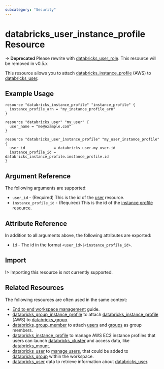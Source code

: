 ```yaml
---
subcategory: "Security"
---
```

# databricks_user_instance_profile Resource

-> **Deprecated** Please rewrite with [databricks_user_role](user_role.md). This resource will be removed in v0.5.x

This resource allows you to attach [databricks_instance_profile](instance_profile.md) (AWS) to [databricks_user](user.md).

## Example Usage

```hcl
resource "databricks_instance_profile" "instance_profile" {
  instance_profile_arn = "my_instance_profile_arn"
}

resource "databricks_user" "my_user" {
  user_name = "me@example.com"
}

resource "databricks_user_instance_profile" "my_user_instance_profile" {
  user_id             = databricks_user.my_user.id
  instance_profile_id = databricks_instance_profile.instance_profile.id
}
```

## Argument Reference

The following arguments are supported:

* `user_id` - (Required) This is the id of the [user](user.md) resource.
* `instance_profile_id` -  (Required) This is the id of the [instance profile](instance_profile.md) resource.

## Attribute Reference

In addition to all arguments above, the following attributes are exported:

* `id` - The id in the format `<user_id>|<instance_profile_id>`.

## Import

!> Importing this resource is not currently supported.

## Related Resources

The following resources are often used in the same context:

* [End to end workspace management](../guides/workspace-management.md) guide.
* [databricks_group_instance_profile](group_instance_profile.md) to attach [databricks_instance_profile](instance_profile.md) (AWS) to [databricks_group](group.md).
* [databricks_group_member](group_member.md) to attach [users](user.md) and [groups](group.md) as group members.
* [databricks_instance_profile](instance_profile.md) to manage AWS EC2 instance profiles that users can launch [databricks_cluster](cluster.md) and access data, like [databricks_mount](mount.md).
* [databricks_user](user.md) to [manage users](https://docs.databricks.com/administration-guide/users-groups/users.html), that could be added to [databricks_group](group.md) within the workspace.
* [databricks_user](../data-sources/user.md) data to retrieve information about [databricks_user](user.md).
